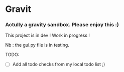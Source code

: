 # Gravit
### Actully a gravity sandbox. Please enjoy this :)

This project is in dev ! Work in progress !

Nb : the gui.py file is in testing.

TODO:

- [ ] Add all todo checks from my local todo list ;)
